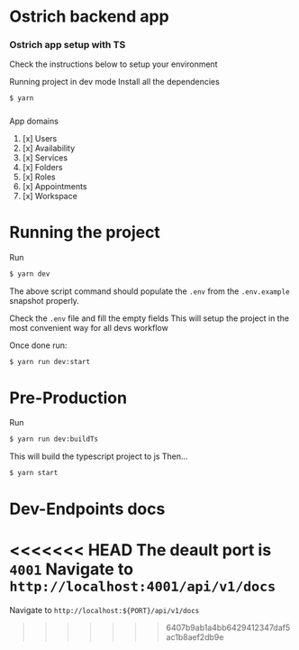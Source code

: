 # Ostrich backend app
###  Ostrich app setup with TS
Check the instructions below to setup your environment

Running project in dev mode
Install all the dependencies
```sh
$ yarn
```
#####
App domains
1. [x] Users
1. [x] Availability
1. [x] Services
1. [x] Folders
1. [x] Roles
1. [x] Appointments
1. [x] Workspace
# Running the project
Run
```sh
$ yarn dev
```
The above script command should populate the `.env` from the `.env.example` snapshot properly.

Check the `.env` file and fill the empty fields
This will setup the project in the most convenient way for all devs workflow

Once done run:
```sh
$ yarn run dev:start
```

# Pre-Production
Run
```sh
$ yarn run dev:buildTs
```
This will build the typescript project to js
Then...
```sh
$ yarn start
```
# Dev-Endpoints docs
<<<<<<< HEAD
The deault port is `4001`
Navigate to `http://localhost:4001/api/v1/docs`
=======

Navigate to `http://localhost:${PORT}/api/v1/docs`
>>>>>>> 6407b9ab1a4bb6429412347daf5ac1b8aef2db9e
